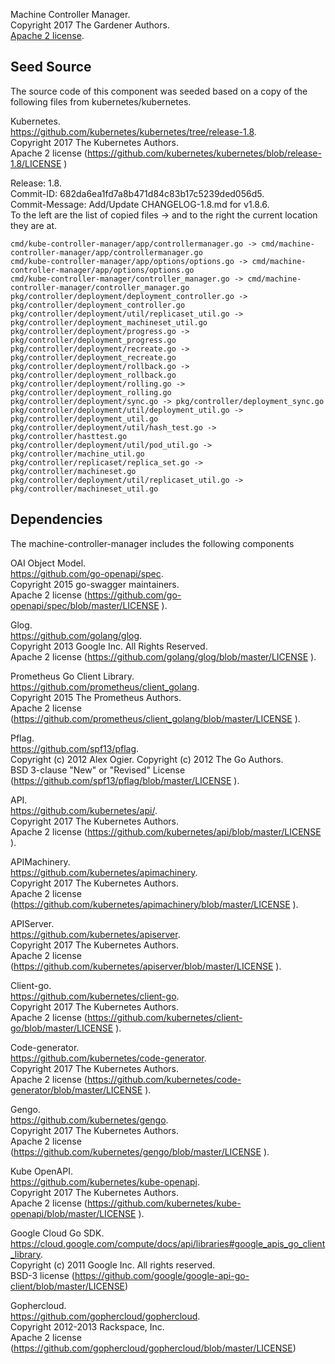 Machine Controller Manager.  
Copyright 2017 The Gardener Authors.  
[Apache 2 license](./LICENSE.md ).   

## Seed Source

The source code of this component was seeded based on a copy of the following files from kubernetes/kubernetes. 

Kubernetes.  
https://github.com/kubernetes/kubernetes/tree/release-1.8.  
Copyright 2017 The Kubernetes Authors.   
Apache 2 license (https://github.com/kubernetes/kubernetes/blob/release-1.8/LICENSE )

Release: 1.8.   
Commit-ID: 682da6ea1fd7a8b471d84c83b17c5239ded056d5.    
Commit-Message:  Add/Update CHANGELOG-1.8.md for v1.8.6.     
To the left are the list of copied files -> and to the right the current location they are at.  

	cmd/kube-controller-manager/app/controllermanager.go -> cmd/machine-controller-manager/app/controllermanager.go
	cmd/kube-controller-manager/app/options/options.go -> cmd/machine-controller-manager/app/options/options.go
	cmd/kube-controller-manager/controller_manager.go -> cmd/machine-controller-manager/controller_manager.go
	pkg/controller/deployment/deployment_controller.go -> pkg/controller/deployment_controller.go
	pkg/controller/deployment/util/replicaset_util.go -> pkg/controller/deployment_machineset_util.go
	pkg/controller/deployment/progress.go -> pkg/controller/deployment_progress.go
	pkg/controller/deployment/recreate.go -> pkg/controller/deployment_recreate.go
	pkg/controller/deployment/rollback.go -> pkg/controller/deployment_rollback.go
	pkg/controller/deployment/rolling.go -> pkg/controller/deployment_rolling.go
	pkg/controller/deployment/sync.go -> pkg/controller/deployment_sync.go
	pkg/controller/deployment/util/deployment_util.go -> pkg/controller/deployment_util.go
	pkg/controller/deployment/util/hash_test.go -> pkg/controller/hasttest.go
	pkg/controller/deployment/util/pod_util.go -> pkg/controller/machine_util.go
	pkg/controller/replicaset/replica_set.go -> pkg/controller/machineset.go
	pkg/controller/deployment/util/replicaset_util.go -> pkg/controller/machineset_util.go

## Dependencies

The machine-controller-manager includes the following components

OAI Object Model.   
https://github.com/go-openapi/spec.  
Copyright 2015 go-swagger maintainers.  
Apache 2 license (https://github.com/go-openapi/spec/blob/master/LICENSE ).  

Glog.  
https://github.com/golang/glog.  
Copyright 2013 Google Inc. All Rights Reserved.  
Apache 2 license (https://github.com/golang/glog/blob/master/LICENSE ).  

Prometheus Go Client Library.  
https://github.com/prometheus/client_golang.  
Copyright 2015 The Prometheus Authors.  
Apache 2 license (https://github.com/prometheus/client_golang/blob/master/LICENSE ).  

Pflag.   
https://github.com/spf13/pflag.  
Copyright (c) 2012 Alex Ogier. Copyright (c) 2012 The Go Authors.   
BSD 3-clause "New" or "Revised" License (https://github.com/spf13/pflag/blob/master/LICENSE ).  

API.  
https://github.com/kubernetes/api/.  
Copyright 2017 The Kubernetes Authors.   
Apache 2 license (https://github.com/kubernetes/api/blob/master/LICENSE ).  

APIMachinery.  
https://github.com/kubernetes/apimachinery.  
Copyright 2017 The Kubernetes Authors.      
Apache 2 license (https://github.com/kubernetes/apimachinery/blob/master/LICENSE ).  

APIServer.  
https://github.com/kubernetes/apiserver.  
Copyright 2017 The Kubernetes Authors.   
Apache 2 license (https://github.com/kubernetes/apiserver/blob/master/LICENSE ).  

Client-go.  
https://github.com/kubernetes/client-go.  
Copyright 2017 The Kubernetes Authors.   
Apache 2 license (https://github.com/kubernetes/client-go/blob/master/LICENSE ).  

Code-generator.  
https://github.com/kubernetes/code-generator.  
Copyright 2017 The Kubernetes Authors.   
Apache 2 license (https://github.com/kubernetes/code-generator/blob/master/LICENSE ).  

Gengo.  
https://github.com/kubernetes/gengo.  
Copyright 2017 The Kubernetes Authors.   
Apache 2 license (https://github.com/kubernetes/gengo/blob/master/LICENSE ).   

Kube OpenAPI.  
https://github.com/kubernetes/kube-openapi.  
Copyright 2017 The Kubernetes Authors.   
Apache 2 license (https://github.com/kubernetes/kube-openapi/blob/master/LICENSE ).  

Google Cloud Go SDK.  
https://cloud.google.com/compute/docs/api/libraries#google_apis_go_client_library.  
Copyright (c) 2011 Google Inc. All rights reserved.  
BSD-3 license (https://github.com/google/google-api-go-client/blob/master/LICENSE)  

Gophercloud.  
https://github.com/gophercloud/gophercloud.  
Copyright 2012-2013 Rackspace, Inc.  
Apache 2 license (https://github.com/gophercloud/gophercloud/blob/master/LICENSE)  
